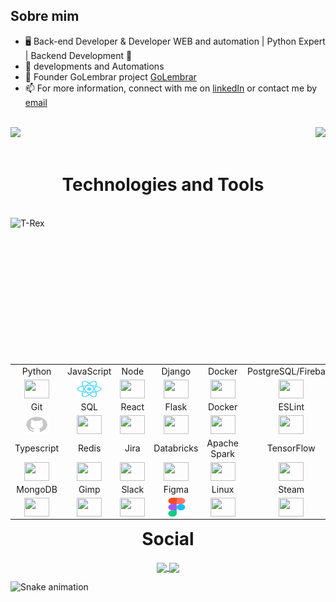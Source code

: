 ## Sobre mim
* :desktop_computer: Back-end Developer & Developer WEB and automation | Python Expert  | Backend Development :robot:
* :leaves: developments and  Automations
* :amphora: Founder GoLembrar project <a href='https://github.com/GoLembrar/' target="_blank">GoLembrar</a>
* :mailbox: For more information, connect with me on <a href="https://www.linkedin.com/in/jonathas-david-59334721b" target="_blank">linkedIn</a> or contact me by  <a href="mailto: jhone.test14@gmail.com">email</a>

<br>
<div>
  
  <img  height="160em" src="https://github-readme-stats.vercel.app/api?username=CodeAkinori&show_icons=true&theme=transparent"/>
  <img align="right" height="160em" src="https://github-readme-stats.vercel.app/api/top-langs/?username=CodeAkinori&show_icons=true&theme=transparent&layout=compact"/>
</div>
<br>

<div  align="center"> 
  <h1 align="center">Technologies and Tools</h1>
  <div style="display: inline_block"><br>
	<img align="left" height="220" alt="T-Rex" src="https://31.media.tumblr.com/2e8986a1b1c062623cea1b9edaddcc52/tumblr_mup3qzOPsX1rk0k2jo1_500.gif">
	     <table align="right">
					<tbody>
							 <tr>
									<td align="center">Python</td>
									<td align="center">JavaScript</td>
									<td align="center">Node</td>
									<td align="center">Django</td>
									<td align="center">Docker</td>
									<td align="center">PostgreSQL/Firebase</td>
                  <td align="center">Redux</td>
							  </tr>
							  <tr>
							  	 <td align="center">									
											<img
											align="center"
											height="30"
											width="40"
											src="https://user-images.githubusercontent.com/25181517/183423507-c056a6f9-1ba8-4312-a350-19bcbc5a8697.png" />
									 </td>
									 <td align="center">
											<img
											align="center"
											height="30"
											width="40"
											src="https://raw.githubusercontent.com/devicons/devicon/master/icons/react/react-original.svg" />
									</td>
									<td align="center">
											<img
											align="center"
											height="30"
											width="40"
											src="https://cdn.jsdelivr.net/gh/devicons/devicon/icons/nodejs/nodejs-original.svg" />
									</td>
									<td align="center">
											<img
											align="center"
											height="30"
											width="40"
											src="https://github.com/marwin1991/profile-technology-icons/assets/62091613/9bf5650b-e534-4eae-8a26-8379d076f3b4" />
									</td>
									<td align="center">
											<img
												align="center"
												height="30"
												width="40"
												src="https://user-images.githubusercontent.com/25181517/117207330-263ba280-adf4-11eb-9b97-0ac5b40bc3be.png" />
									</td>
									<td align="center">
											<img
												align="center"
												height="30"
												width="40"
												src="https://user-images.githubusercontent.com/25181517/117208740-bfb78400-adf5-11eb-97bb-09072b6bedfc.png" />       
									</td>  
							  </tr>
							  <tr>
								  <td align="center">Git</td>
									<td align="center">SQL</td>
									<td align="center">React</td>
									<td align="center">Flask</td>
									<td align="center">Docker</td>
									<td align="center">ESLint</td>
							  </tr>
							  <tr>
									<td align="center">
											<img
												align="center"
												height="30"
 												width="40"        
												src="./github.png" />
									</td>
									<td align="center">
											<img
												align="center"
												height="30"
												width="40"
												src="https://cdn.jsdelivr.net/gh/devicons/devicon/icons/mysql/mysql-original.svg" />          
									</td>      
									<td align="center">
											<img
												align="center"
												height="30"
												width="40"
												src="https://user-images.githubusercontent.com/25181517/183897015-94a058a6-b86e-4e42-a37f-bf92061753e5.png"/>         
									</td>  
									<td align="center">
											<img
												align="center"
												height="30"
												width="40"
    										src="https://user-images.githubusercontent.com/25181517/183423775-2276e25d-d43d-4e58-890b-edbc88e915f7.png" />
									</td>  
									<td align="center">
											<img
												align="center"
												height="30"
												width="40"
												src="https://cdn.jsdelivr.net/gh/devicons/devicon/icons/docker/docker-plain.svg" />	
									</td>
									<td align="center">        
											<img
												align="center"
												height="30"
												width="40"
												src="https://www.vectorlogo.zone/logos/eslint/eslint-icon.svg" />	
									</td>  
							</tr>
							<tr align="center">
							    <td align="center">Typescript</td>
							    <td align="center">Redis</td>
									<td align="center">Jira</td>
									<td align="center">Databricks</td>
									<td align="center">Apache Spark</td>
									<td align="center">TensorFlow</td>
							</tr>
							<tr>
									<td align="center">
											<img
											  align="center"
												height="30"
												width="40"
												src="https://cdn.jsdelivr.net/gh/devicons/devicon/icons/typescript/typescript-original.svg" 
												/>	
									</td>    
									<td align="center">
											<img
											  align="center"
												height="30"
												width="40"
												src="https://user-images.githubusercontent.com/25181517/182884894-d3fa6ee0-f2b4-4960-9961-64740f533f2a.png" 
												/>	
									</td>            
									<td align="center">
											<img
											  align="center"
												height="30"
												width="40"
												src="https://user-images.githubusercontent.com/25181517/183912952-83784e94-629d-4c34-a961-ae2ae795b662.png"
												/>	
									</td>    
									<td align="center">
											<img
											  align="center"
												height="30"
												width="40"
												src="https://user-images.githubusercontent.com/25181517/197845567-86a09ca9-d96f-42c4-9ab1-8bce95ab000d.png"
												/>	
									</td>      
									<td align="center">
											<img
											  align="center"
												height="30"
												width="40"
												src="https://user-images.githubusercontent.com/25181517/184357834-eba1eee1-6074-4b9c-8ed3-5373868096cc.png" 
												/>	
									</td>                                  
									<td align="center">
											<img
											  align="center"
												height="30"
												width="40"
												src="https://user-images.githubusercontent.com/25181517/223639822-2a01e63a-a7f9-4a39-8930-61431541bc06.png" 
												/>	          
									</td>  
							</tr>
							<tr>
								  <td align="center">MongoDB</td>
									<td align="center">Gimp</td>
									<td align="center">Slack</td>
									<td align="center">Figma</td>
								 <td align="center">Linux</td>
                  <td align="center">Steam</td>
							</tr>
							<tr>
									<td align="center">
											<img
												align="center"
												height="30"
												width="40"
	                    	<img src="https://cdn.jsdelivr.net/gh/devicons/devicon/icons/mongodb/mongodb-original.svg" />
									</td>  
									<td align="center">
											<img
												align="center"
												height="30"
												width="40"
												src="https://user-images.githubusercontent.com/103611470/212475683-30aa8c88-7c9c-4176-a385-64daefc2f63e.png" 
												/>	
									</td>  
									<td align="center">
											<img
												align="center"
												height="30"
												width="40"
												src="https://user-images.githubusercontent.com/103611470/212475773-3c7263dd-43b7-4b24-8611-7d7992fa99d7.png" 
												/>	
										<td align="center">
											<img
												align="center"
												height="30"
												width="40"
												src="https://github.com/devicons/devicon/blob/v2.15.1/icons/figma/figma-original.svg" 
												/>	
									</td>
									<td align="center">
											<img
												align="center"
												height="30"
												width="40"
												src="https://cdn.jsdelivr.net/gh/devicons/devicon/icons/python/python-original.svg"/>
									</td>   
									<td align="center">
											<img
												align="center"
												height="30"
												width="40"
												src="https://github.com/marwin1991/profile-technology-icons/assets/76662862/2481dc48-be6b-4ebb-9e8c-3b957efe69fa"/>
									</td>   
								</tr>
					</tbody>
			 </table>
  </div>
</div>
    
<div align="center">
<br>
<br>
<br>
<br>
<br>
<br>
<br>
<br>
<br>
<br>
<br>
<br>
<br>
<br>
<br>
<br>
  <h1 align="center">Social</h1>
  <a href="mailto: coalav75@gmail.com">
	<img
			align="center"
			height="50"
			src="https://user-images.githubusercontent.com/103611470/212475905-d14fd4fa-4ea5-41a4-a161-12c1cd42e277.png" />
	</a>
	<a
		href="https://www.linkedin.com/in/jhonatan-eduardo-08a85b19a/"
		target="_blank"
		rel="noopener noreferrer">
		<img
			align="center"
			height="50"
			src="https://user-images.githubusercontent.com/103611470/212475971-cbf5aa0a-6714-4b8e-b5ae-4f64817ad12a.png" />
	</a>
	</a>
</div>

![Snake animation](https://github.com/brenolg/brenolg/blob/output/github-contribution-grid-snake.svg)
